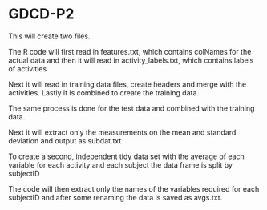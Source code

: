 GDCD-P2
=======
This will create two files.

The R code will first read in features.txt, which contains colNames for the actual data
and then it will read in activity_labels.txt, which contains labels of activities

Next it will read in training data files, create headers and merge with the activities.
Lastly it is combined to create the training data.

The same process is done for the test data and combined with the training data.

Next it will extract only the measurements on the mean and standard deviation
and output as subdat.txt

To create a second, independent tidy data set with the average of each variable 
for each activity and each subject the data frame is split by subjectID

The code will then extract only the names of the variables required for each subjectID
and after some renaming the data is saved as avgs.txt.
